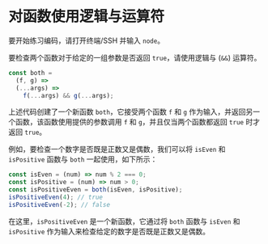 # 对函数使用逻辑与运算符

要开始练习编码，请打开终端/SSH 并输入 `node`。

要检查两个函数对于给定的一组参数是否返回 `true`，请使用逻辑与 (`&&`) 运算符。

```js
const both =
  (f, g) =>
  (...args) =>
    f(...args) && g(...args);
```

上述代码创建了一个新函数 `both`，它接受两个函数 `f` 和 `g` 作为输入，并返回另一个函数，该函数使用提供的参数调用 `f` 和 `g`，并且仅当两个函数都返回 `true` 时才返回 `true`。

例如，要检查一个数字是否既是正数又是偶数，我们可以将 `isEven` 和 `isPositive` 函数与 `both` 一起使用，如下所示：

```js
const isEven = (num) => num % 2 === 0;
const isPositive = (num) => num > 0;
const isPositiveEven = both(isEven, isPositive);
isPositiveEven(4); // true
isPositiveEven(-2); // false
```

在这里，`isPositiveEven` 是一个新函数，它通过将 `both` 函数与 `isEven` 和 `isPositive` 作为输入来检查给定的数字是否既是正数又是偶数。
